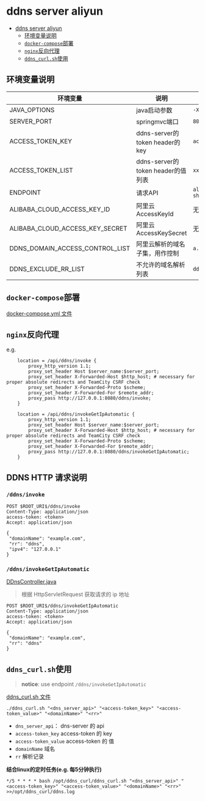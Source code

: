 # ddns server aliyun

<!-- TOC -->

* [ddns server aliyun](#ddns-server-aliyun)
  * [环境变量说明](#环境变量说明)
  * [`docker-compose`部署](#docker-compose部署)
  * [`nginx`反向代理](#nginx反向代理)
  * [`ddns_curl.sh`使用](#ddns_curlsh使用)

<!-- TOC -->

## 环境变量说明

| 环境变量                            | 说明                           | 示例值                               |
|---------------------------------|------------------------------|-----------------------------------|
| JAVA_OPTIONS                    | java启动参数                     | `-Xmx64M`                         |
| SERVER_PORT                     | springmvc端口                  | `8080`                            |
| ACCESS_TOKEN_KEY                | ddns-server的token header的key | `access-token`                    |
| ACCESS_TOKEN_LIST               | ddns-server的token header的值列表 | `xxx,yyy,zzz`                     |
| ENDPOINT                        | 请求API                        | `alidns.cn-shanghai.aliyuncs.com` |
| ALIBABA_CLOUD_ACCESS_KEY_ID     | 阿里云AccessKeyId               | 无                                 |
| ALIBABA_CLOUD_ACCESS_KEY_SECRET | 阿里云AccessKeySecret           | 无                                 |
| DDNS_DOMAIN_ACCESS_CONTROL_LIST | 阿里云解析的域名子集，用作控制              | `a.com,b.com `                    |
| DDNS_EXCLUDE_RR_LIST            | 不允许的域名解析列表                   | `ddns,api`                        |

## `docker-compose`部署

[docker-compose.yml 文件](docker-compose.yml)

## `nginx`反向代理

e.g.

```nginx configuration
    location = /api/ddns/invoke {
        proxy_http_version 1.1;
        proxy_set_header Host $server_name:$server_port;
        proxy_set_header X-Forwarded-Host $http_host; # necessary for proper absolute redirects and TeamCity CSRF check
        proxy_set_header X-Forwarded-Proto $scheme;
        proxy_set_header X-Forwarded-For $remote_addr;
        proxy_pass http://127.0.0.1:8080/ddns/invoke;
    }
    
    location = /api/ddns/invokeGetIpAutomatic {
        proxy_http_version 1.1;
        proxy_set_header Host $server_name:$server_port;
        proxy_set_header X-Forwarded-Host $http_host; # necessary for proper absolute redirects and TeamCity CSRF check
        proxy_set_header X-Forwarded-Proto $scheme;
        proxy_set_header X-Forwarded-For $remote_addr;
        proxy_pass http://127.0.0.1:8080/ddns/invokeGetIpAutomatic;
    }

```

## DDNS HTTP 请求说明

### `/ddns/invoke`

```http request
POST $ROOT_URI$/ddns/invoke
Content-Type: application/json
access-token: <token>
Accept: application/json

{
 "domainName": "example.com",
 "rr": "ddns",
 "ipv4": "127.0.0.1"
}
```

### `/ddns/invokeGetIpAutomatic`

[DDnsController.java](src/main/java/io/intellij/devops/ddns/server/controller/DDnsController.java)

> 根据 HttpServletRequest 获取请求的 ip 地址

```http request
POST $ROOT_URI$/ddns/invokeGetIpAutomatic
Content-Type: application/json
access-token: <token>
Accept: application/json

{
 "domainName": "example.com",
 "rr": "ddns"
}
```

## `ddns_curl.sh`使用

> **notice**: use endpoint `/ddns/invokeGetIpAutomatic`

[ddns_curl.sh 文件](ddns_curl.sh)

```shell
./ddns_curl.sh "<dns_server_api>" "<access-token_key>" "<access-token_value>" "<domainName>" "<rr>"
```

- `dns_server_api`： dns-server 的 api
- `access-token_key` access-token 的 key
- `access-token_value` access-token 的 值
- `domainName` 域名
- `rr` 解析记录

**结合linux的定时任务(e.g. 每5分钟执行)**

```shell
*/5 * * * * bash /opt/ddns_curl/ddns_curl.sh "<dns_server_api>" "<access-token_key>" "<access-token_value>" "<domainName>" "<rr>" >>/opt/ddns_curl/ddns.log
```

